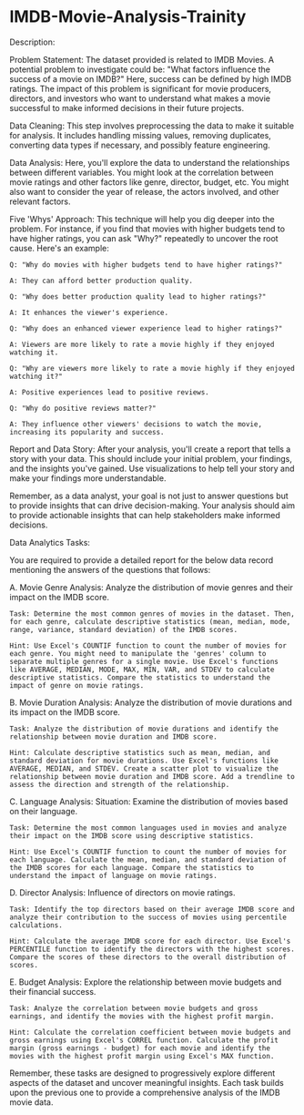 # IMDB-Movie-Analysis-Trainity


Description:

Problem Statement: The dataset provided is related to IMDB Movies. A potential problem to investigate could be: "What factors influence the success of a movie on IMDB?" Here, success can be defined by high IMDB ratings. The impact of this problem is significant for movie producers, directors, and investors who want to understand what makes a movie successful to make informed decisions in their future projects.

Data Cleaning: This step involves preprocessing the data to make it suitable for analysis. It includes handling missing values, removing duplicates, converting data types if necessary, and possibly feature engineering.

Data Analysis: Here, you'll explore the data to understand the relationships between different variables. You might look at the correlation between movie ratings and other factors like genre, director, budget, etc. You might also want to consider the year of release, the actors involved, and other relevant factors.

Five 'Whys' Approach: This technique will help you dig deeper into the problem. For instance, if you find that movies with higher budgets tend to have higher ratings, you can ask "Why?" repeatedly to uncover the root cause. Here's an example:

    Q: "Why do movies with higher budgets tend to have higher ratings?"

    A: They can afford better production quality.

    Q: "Why does better production quality lead to higher ratings?"

    A: It enhances the viewer's experience.

    Q: "Why does an enhanced viewer experience lead to higher ratings?"

    A: Viewers are more likely to rate a movie highly if they enjoyed watching it.

    Q: "Why are viewers more likely to rate a movie highly if they enjoyed watching it?"

    A: Positive experiences lead to positive reviews.

    Q: "Why do positive reviews matter?"

    A: They influence other viewers' decisions to watch the movie, increasing its popularity and success.

Report and Data Story: After your analysis, you'll create a report that tells a story with your data. This should include your initial problem, your findings, and the insights you've gained. Use visualizations to help tell your story and make your findings more understandable.

Remember, as a data analyst, your goal is not just to answer questions but to provide insights that can drive decision-making. Your analysis should aim to provide actionable insights that can help stakeholders make informed decisions.



Data Analytics Tasks:

You are required to provide a detailed report for the below data record mentioning the answers of the questions that follows:

A. Movie Genre Analysis: Analyze the distribution of movie genres and their impact on the IMDB score.

    Task: Determine the most common genres of movies in the dataset. Then, for each genre, calculate descriptive statistics (mean, median, mode, range, variance, standard deviation) of the IMDB scores.

    Hint: Use Excel's COUNTIF function to count the number of movies for each genre. You might need to manipulate the 'genres' column to separate multiple genres for a single movie. Use Excel's functions like AVERAGE, MEDIAN, MODE, MAX, MIN, VAR, and STDEV to calculate descriptive statistics. Compare the statistics to understand the impact of genre on movie ratings.

B. Movie Duration Analysis: Analyze the distribution of movie durations and its impact on the IMDB score.

    Task: Analyze the distribution of movie durations and identify the relationship between movie duration and IMDB score.

    Hint: Calculate descriptive statistics such as mean, median, and standard deviation for movie durations. Use Excel's functions like AVERAGE, MEDIAN, and STDEV. Create a scatter plot to visualize the relationship between movie duration and IMDB score. Add a trendline to assess the direction and strength of the relationship.

C. Language Analysis: Situation: Examine the distribution of movies based on their language.

    Task: Determine the most common languages used in movies and analyze their impact on the IMDB score using descriptive statistics.

    Hint: Use Excel's COUNTIF function to count the number of movies for each language. Calculate the mean, median, and standard deviation of the IMDB scores for each language. Compare the statistics to understand the impact of language on movie ratings.

D. Director Analysis: Influence of directors on movie ratings.

    Task: Identify the top directors based on their average IMDB score and analyze their contribution to the success of movies using percentile calculations.

    Hint: Calculate the average IMDB score for each director. Use Excel's PERCENTILE function to identify the directors with the highest scores. Compare the scores of these directors to the overall distribution of scores.

E. Budget Analysis: Explore the relationship between movie budgets and their financial success.

    Task: Analyze the correlation between movie budgets and gross earnings, and identify the movies with the highest profit margin.

    Hint: Calculate the correlation coefficient between movie budgets and gross earnings using Excel's CORREL function. Calculate the profit margin (gross earnings - budget) for each movie and identify the movies with the highest profit margin using Excel's MAX function.

Remember, these tasks are designed to progressively explore different aspects of the dataset and uncover meaningful insights. Each task builds upon the previous one to provide a comprehensive analysis of the IMDB movie data.
